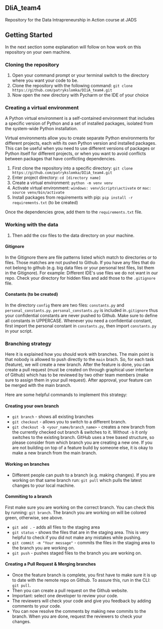 ## DIiA_team4
Repository for the Data Intrapreneurship in Action  course at JADS


## Getting Started

In the next section some explanation will follow on how work on this repository on your own machine.

### Cloning the repository

1. Open your command prompt or your terminal switch to the directory where you want your code to be.
2. Clone the repository with the following command: `git clone https://github.com/patrykslomka/DIiA_team4.git`
3. Now open the new directory with Pycharm or the IDE of your choice

### Creating a virtual environment

A Python virtual environment is a self-contained environment that includes a specific version of Python and a set of
installed packages, isolated from the system-wide Python installation.

Virtual environments allow you to create separate Python environments for different projects, each with its own Python
version and installed packages. This can be useful when you need to use different versions of packages or Python itself
for different projects, or when you want to avoid conflicts between packages that have conflicting dependencies.

1. First clone the repository into a specific directory: `git clone https://github.com/patrykslomka/DIiA_team4.git`
2. Enter project directory: `cd [directory name]`
3. Create a virtual environment: `python -m venv venv`
4. Activate virtual environment: `windows: venv\Scripts\activate` or `mac: source venv/bin/activate`
5. Install packages from requirements with pip: `pip install -r requirements.txt` (to be created)

Once the dependencies grow, add them to the `requirements.txt` file.

### Working with the data

1. Then add the csv files to the data directory on your machine.

#### Gitignore

In the Gitignore there are file patterns listed which match to directories or to files. Those matches are not pushed to
Github. If you have any files that do not belong to github (e.g. big data files or your personal test files, list them
in the Gitignore). For example: Different IDE's use files we do not want in our repo. Check your directory for hidden
files and add those to the `.gitignore` file.

#### Constants (to be created)

In the directory `config` there are two files: `constants.py` and `personal_constants.py`.  `personal_constants.py` is
included in`.gitignore` thus your confidential constants
are never pushed to Github. Make sure to define all constants in UPPERCASE. Whenever you need a confidential constant,
first import the personal constant in `constants.py`, then import `constants.py` in your script.

### Branching strategy

Here it is explained how you should work with branches. The main point is that nobody is allowed to push directly to the
`main` brach. So, for each task (feature), we will create a new branch. After the feature is done, you can create a pull
request (must be created on through graphical user interface of Github) which has to be reviewed by two other team members (make sure to assign them in your pull request). After approval, your feature can be merged with the main branch.

Here are some helpful commands to implement this strategy:

#### Creating your own branch

- `git branch` - shows all existing branches
- `git checkout` - allows you to switch to a different branch.
- `git checkout -b <your_name/branch_name>` - creates a new branch from the currently checked out branch & switches to it.
  Without `-b` it only switches to the existing branch. GitHub uses a tree based structure, so please consider from
  which branch you are creating a new one. If you are not building on top of a feature build by someone else, it is okay 
to make a new branch from the main branch.

#### Working on branches

- Different people can push to a branch (e.g. making changes). If you are working on that same branch run: `git pull`
  which pulls the latest changes to your local machine.

#### Commiting to a branch
First make sure you are working on the correct branch. You can check this by running: `git branch`. The branch you
are working on will be colored green, otherwise, see above.
- `git add .` - adds all files to the staging area
- `git status` - shows the files that are in the staging area. This is very helpful to check if you did not make any
  mistakes while pushing.
- `git commit -m "Your message"` - commits the files in the staging area to the branch you are working on.
- `git push` - pushes staged files to the branch you are working on.

#### Creating a Pull Request & Merging branches

- Once the feature branch is complete, you first have to make sure it is up to date with the remote repo on Github. To
  assure this, run in the CLI: `git pull`.
- Then you can create a pull request on the Github website.
- Important: select one developer to review your code.
- The reviewers will check your code and give you feedback by adding comments to your code.
- You can now resolve the comments by making new commits to the branch. When you are done, request the reviewers to
check your changes.
